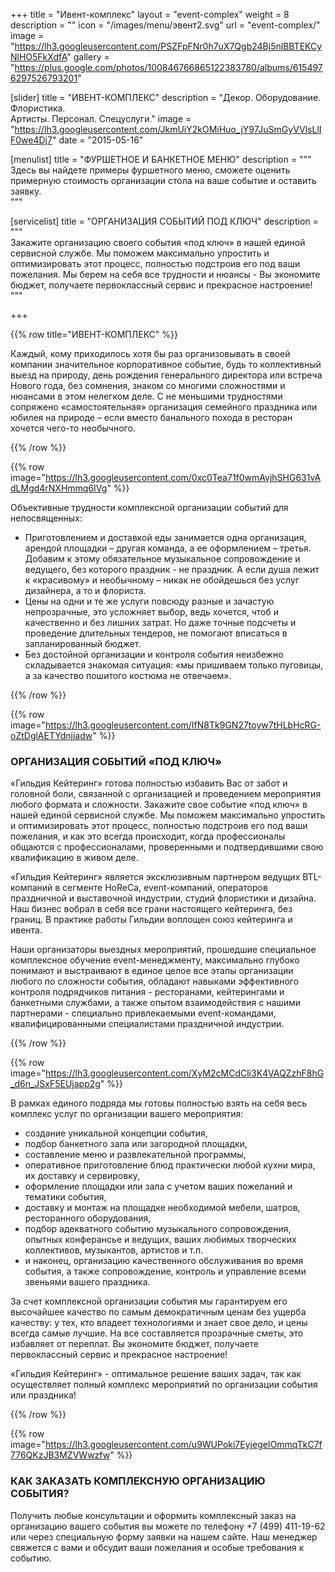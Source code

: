 +++
title = "Ивент-комплекс"
layout = "event-complex"
weight = 8
description = ""
icon = "/images/menu/эвент2.svg"
url = "event-complex/"
image = "https://lh3.googleusercontent.com/PSZFpFNr0h7uX7Qgb24Bj5nlBBTEKCyNlHO5FkXdfA"
gallery = "https://plus.google.com/photos/100846766865122383780/albums/6154976297526793201"

[slider]
  title = "ИВЕНТ-КОМПЛЕКС"
  description = "Декор. Оборудование. Флористика. <br> Артисты. Персонал. Спецуслуги."
  image = "https://lh3.googleusercontent.com/JkmUiY2kOMiHuo_jY97JuSmGyVVlsLlIF0we4Dj7"
date = "2015-05-16"

[menulist]
  title = "ФУРШЕТНОЕ И БАНКЕТНОЕ МЕНЮ"
  description = """
Здесь вы найдете примеры фуршетного меню, сможете оценить примерную стоимость организации стола на ваше событие и оставить заявку.  
"""

[servicelist]
  title = "ОРГАНИЗАЦИЯ СОБЫТИЙ ПОД КЛЮЧ"
  description = """  
Закажите организацию своего события «под ключ» в нашей единой сервисной службе. Мы поможем максимально упростить и оптимизировать этот процесс, полностью подстроив его под ваши пожелания. Мы берем на себя все трудности и нюансы - Вы экономите бюджет, получаете первоклассный сервис и прекрасное настроение!
"""

+++

{{% row title="ИВЕНТ-КОМПЛЕКС" %}}

Каждый, кому приходилось хотя бы раз организовывать в своей компании значительное корпоративное событие, будь то коллективный выезд на природу, день рождения генерального директора или встреча Нового года, без сомнения, знаком со многими сложностями и нюансами в этом нелегком деле. С не меньшими трудностями сопряжено «самостоятельная» организация семейного праздника или юбилея на природе – если вместо банального похода в ресторан хочется чего-то необычного.  

{{% /row %}}

{{% row image="https://lh3.googleusercontent.com/0xc0Tea71f0wmAvjhSHG631vAdLMgd4rNXHmmq6IVg" %}}

Объективные трудности комплексной организации событий для непосвященных:

- Приготовлением и доставкой еды занимается одна организация, арендой площадки – другая команда, а ее оформлением – третья. Добавим к этому обязательное музыкальное сопровождение и ведущего, без которого праздник - не праздник. А если душа лежит к «красивому» и необычному – никак не обойдешься без услуг дизайнера, а то и флориста.  
- Цены на одни и те же услуги повсюду разные и зачастую непрозрачные, это усложняет выбор, ведь хочется, чтоб и качественно и без лишних затрат. Но даже точные подсчеты и проведение длительных тендеров, не помогают вписаться в запланированный бюджет.
- Без достойной организации и контроля события неизбежно складывается знакомая ситуация: «мы пришиваем только пуговицы, а за качество пошитого костюма не отвечаем».

{{% /row %}}

{{% row image="https://lh3.googleusercontent.com/IfN8Tk9GN27toyw7tHLbHcRG-oZtDglAETYdnjjadw" %}}

### ОРГАНИЗАЦИЯ СОБЫТИЙ «ПОД КЛЮЧ»

«Гильдия Кейтеринг» готова полностью избавить Вас от забот и головной боли, связанной с организацией и проведением мероприятия любого формата и сложности. Закажите свое событие «под ключ» в нашей единой сервисной службе. Мы поможем максимально упростить и оптимизировать этот процесс, полностью подстроив его под ваши пожелания, и как это всегда происходит, когда профессионалы общаются с профессионалами, проверенными и подтвердившими свою квалификацию в живом деле.

«Гильдия Кейтеринг» является эксклюзивным  партнером ведущих BTL-компаний в сегменте HoReCa, event-компаний, операторов праздничной и выставочной индустрии, студий флористики и дизайна. Наш бизнес вобрал в себя все грани настоящего кейтеринга, без границ. В практике работы Гильдии воплощен союз кейтеринга и ивента.

Наши организаторы выездных мероприятий, прошедшие специальное комплексное обучение event-менеджменту, максимально глубоко  понимают и выстраивают в единое целое все этапы организации любого по сложности события, обладают навыками эффективного контроля подрядчиков питания - ресторанами, кейтерингами и банкетными службами, а также опытом взаимодействия с нашими партнерами - специально привлекаемыми event-командами, квалифицированными специалистами праздничной индустрии.

{{% /row %}}

{{% row image="https://lh3.googleusercontent.com/XyM2cMCdCli3K4VAQZzhF8hG_d6n_JSxF5EUjapp2g" %}}

В рамках единого подряда мы готовы полностью взять на себя весь комплекс услуг по организации вашего мероприятия:

- создание уникальной концепции события,
- подбор банкетного зала  или загородной площадки,  
- составление меню и развлекательной программы,
- оперативное приготовление  блюд практически любой кухни мира, их доставку и сервировку,
- оформление площадки или зала с учетом ваших пожеланий и тематики события,  
- доставку и монтаж на площадке необходимой мебели, шатров, ресторанного оборудования,  
- подбор адекватного событию музыкального сопровождения, опытных конферансье и ведущих, ваших любимых творческих коллективов, музыкантов, артистов и т.п.
- и наконец, организацию качественного обслуживания во время события, а также сопровождение, контроль и управление всеми звеньями вашего праздника.

За счет комплексной организации события мы гарантируем его высочайшее качество по самым демократичным ценам без ущерба качеству: у тех, кто владеет технологиями и знает свое дело, и цены всегда самые лучшие.  На все составляется прозрачные сметы, это избавляет от переплат. Вы экономите бюджет, получаете первоклассный сервис и прекрасное настроение!

«Гильдия Кейтеринг» - оптимальное решение ваших задач, так как осуществляет полный комплекс мероприятий по организации события или праздника!

{{% /row %}}

{{% row image="https://lh3.googleusercontent.com/u9WUPoki7EyjegeIOmmqTkC7f776QKzJB3MZVWwzfw" %}}

### КАК ЗАКАЗАТЬ КОМПЛЕКСНУЮ ОРГАНИЗАЦИЮ СОБЫТИЯ?

Получить любые консультации и оформить комплексный заказ на организацию вашего события вы можете по телефону +7 (499) 411-19-62 или через специальную форму заявки на нашем сайте.
Наш менеджер свяжется с вами и обсудит ваши пожелания и особые требования к событию.
